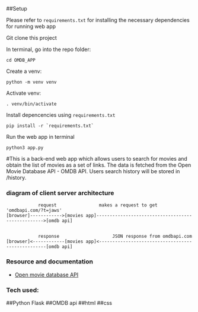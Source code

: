 ##Setup

Please refer to `requirements.txt` for installing the necessary dependencies for running web app

Git clone this project

In terminal, go into the repo folder:

```
cd OMDB_APP
```

Create a venv:

```
python -m venv venv
```

Activate venv:

```
. venv/bin/activate
```

Install depencencies using `requirements.txt`

```
pip install -r `requirements.txt`
```

Run the web app in terminal

```
python3 app.py
```

#This is a back-end web app which allows users to search for movies and obtain the list of movies as a set of links. The data is fetched from the Open Movie Database API - OMDB API. Users search history will be stored in /history.

### diagram of client server architecture

```
            request                makes a request to get 'omdbapi.com/?t=jaws'
[browser]------------>[movies app]-------------------------------------------------->[omdb api]


            response                    JSON response from omdbapi.com
[browser]<------------[movies app]<--------------------------------------------------[omdb api]
```

### Resource and documentation

-   [Open movie database API](http://www.omdbapi.com/)

### Tech used:

##Python Flask
##OMDB api
##html
##css
